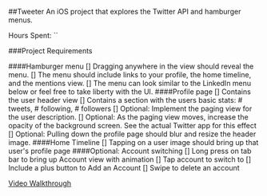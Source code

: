 ##Tweeter
An iOS project that explores the Twitter API and hamburger menus.

Hours Spent: ``

###Project Requirements

####Hamburger menu
[] Dragging anywhere in the view should reveal the menu.
[] The menu should include links to your profile, the home timeline, and the mentions view.
[] The menu can look similar to the LinkedIn menu below or feel free to take liberty with the UI.
####Profile page
[] Contains the user header view
[] Contains a section with the users basic stats: # tweets, # following, # followers
[] Optional: Implement the paging view for the user description.
[] Optional: As the paging view moves, increase the opacity of the background screen. See the actual Twitter app for this effect
[] Optional: Pulling down the profile page should blur and resize the header image.
####Home Timeline
[] Tapping on a user image should bring up that user's profile page
####Optional: Account switching
[] Long press on tab bar to bring up Account view with animation
[] Tap account to switch to
[] Include a plus button to Add an Account
[] Swipe to delete an account

[Video Walkthrough](...)
